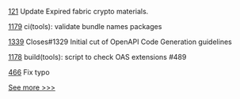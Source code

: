 
[121](https://github.com/hyperledger-labs/weaver-dlt-interoperability/pull/121) Update Expired fabric crypto materials.

[1179](https://github.com/hyperledger/cactus/pull/1179) ci(tools): validate bundle names packages

[1339](https://github.com/hyperledger/aries-cloudagent-python/pull/1339) Closes#1329 Initial cut of OpenAPI Code Generation guidelines

[1178](https://github.com/hyperledger/cactus/pull/1178) build(tools): script to check OAS extensions #489

[466](https://github.com/hyperledger/fabric-samples/pull/466) Fix typo


[See more >>>](https://start-here.hyperledger.org/pull-requests)
